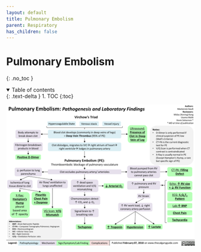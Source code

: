 ```yaml
---
layout: default
title: Pulmonary Embolism
parent: Respiratory
has_children: false
---
```


# Pulmonary Embolism
{: .no_toc }

<details open markdown="block">
  <summary>
    Table of contents
  </summary>
  {: .text-delta }
1. TOC
{:toc}
</details>

![Pathogensis of PE](/assets/images/Pulmonary-Embolism-Pathogenesis-and-Laboratory-Findings.png)

